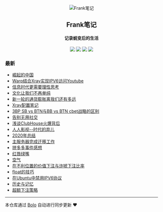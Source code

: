 <p align="center"><img alt="Frank笔记" src="https://tuchuang.frank2019.me/uploadImages/206/190/232/194/2021/03/06/21/46/492410bc-38bf-47f3-91f6-368f9024f63b.png"></p><h2 align="center">
Frank笔记
</h2>

<h4 align="center">记录蜕变后的生活</h4>
<p align="center"><a title="Frank笔记" target="_blank" href="https://github.com/dqswan18/bolo-blog"><img src="https://img.shields.io/github/last-commit/dqswan18/bolo-blog.svg?style=flat-square&color=FF9900"></a>
<a title="GitHub repo size in bytes" target="_blank" href="https://github.com/dqswan18/bolo-blog"><img src="https://img.shields.io/github/repo-size/dqswan18/bolo-blog.svg?style=flat-square"></a>
<a title="Bolo Version" target="_blank" href="https://github.com/adlered/bolo-solo"><img src="https://img.shields.io/badge/bolo-v2.4 稳定版-f1e05a.svg?style=flat-square&color=blueviolet"></a>
<a title="Hits" target="_blank" href="https://github.com/88250/hits"><img src="https://hits.b3log.org/dqswan18/bolo-blog.svg"></a></p>

### 最新

* [崛起的中国](https://104.160.18.227/solo/articles/2021/04/20/1618900707414.html)
* [Warp结合Xray实现IPV6访问Youtube](https://104.160.18.227/solo/articles/2021/04/05/1617631573424.html)
* [信息时代更需要理性思考](https://104.160.18.227/solo/articles/2021/03/25/1616653624378.html)
* [文化让我们不再单纯](https://104.160.18.227/solo/articles/2021/03/23/1616487181723.html)
* [新一轮的通货膨胀离我们还有多远](https://104.160.18.227/solo/articles/2021/03/23/1616463109516.html)
* [Xray配置笔记](https://104.160.18.227/solo/articles/2021/03/14/1615731621309.html)
* [3BP SB vs BTN与BB vs BTN cbet战略的区别](https://104.160.18.227/solo/articles/2021/03/07/1615097966208.html)
* [告别无用社交](https://104.160.18.227/solo/articles/2021/02/17/1613563897805.html)
* [浅谈ClubHouse火爆背后](https://104.160.18.227/solo/articles/2021/02/14/1613283367967.html)
* [人人影视--时代的弃儿](https://104.160.18.227/solo/articles/2021/02/05/1612508322257.html)
* [2020年总结](https://104.160.18.227/solo/articles/2021/02/01/1612164509925.html)
* [主服务器完成迁移工作](https://104.160.18.227/solo/articles/2021/01/23/1611375316638.html)
* [拼多多事件感想](https://104.160.18.227/solo/articles/2021/01/14/1610613237089.html)
* [红唇绿嘴](https://104.160.18.227/solo/articles/2021/01/03/1609664307374.html)
* [空气](https://104.160.18.227/solo/articles/2020/12/29/1609212050696.html)
* [在不利位置的价值下注与诈唬下注比率](https://104.160.18.227/solo/articles/2020/12/24/1608776292603.html)
* [float的技巧](https://104.160.18.227/solo/articles/2020/12/11/1607652036254.html)
* [在Ubuntu中禁用IPV6协议](https://104.160.18.227/solo/articles/2020/11/30/1606707346964.html)
* [历史与记忆](https://104.160.18.227/solo/articles/2020/11/29/1606640181508.html)
* [超额下注策略](https://104.160.18.227/solo/articles/2020/11/13/1605249109544.html)



---

本仓库通过 [Bolo](https://github.com/adlered/bolo-solo) 自动进行同步更新 ❤️ 